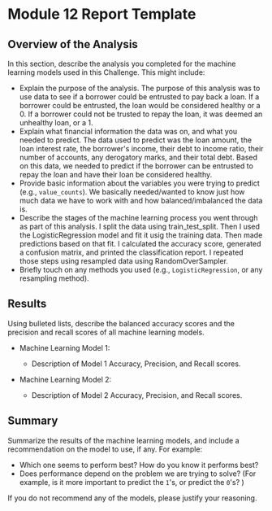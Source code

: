 # Module 12 Report Template

## Overview of the Analysis

In this section, describe the analysis you completed for the machine learning models used in this Challenge. This might include:

* Explain the purpose of the analysis.
The purpose of this analysis was to use data to see if a borrower could be entrusted to pay back a loan.  If a borrower could be entrusted, the loan would be considered healthy or a 0.  If a borrower could not be trusted to repay the loan, it was deemed an unhealthy loan, or a 1.
* Explain what financial information the data was on, and what you needed to predict.
The data used to predict was the loan amount, the loan interest rate, the borrower's income, their debt to income ratio, their number of accounts, any derogatory marks, and their total debt.  Based on this data, we needed to predict if the borrower can be entrusted to repay the loan and have their loan be considered healthy.
* Provide basic information about the variables you were trying to predict (e.g., `value_counts`).
We basically needed/wanted to know just how much data we have to work with and how balanced/imbalanced the data is.
* Describe the stages of the machine learning process you went through as part of this analysis.
I split the data using train_test_split.  Then I used the LogisticRegression model and fit it usig the training data.  Then made predictions based on that fit.  I calculated the accuracy score, generated a confusion matrix, and printed the classification report. I repeated those steps using resampled data using RandomOverSampler.  
* Briefly touch on any methods you used (e.g., `LogisticRegression`, or any resampling method).

## Results

Using bulleted lists, describe the balanced accuracy scores and the precision and recall scores of all machine learning models.

* Machine Learning Model 1:
  * Description of Model 1 Accuracy, Precision, and Recall scores.



* Machine Learning Model 2:
  * Description of Model 2 Accuracy, Precision, and Recall scores.

## Summary

Summarize the results of the machine learning models, and include a recommendation on the model to use, if any. For example:
* Which one seems to perform best? How do you know it performs best?
* Does performance depend on the problem we are trying to solve? (For example, is it more important to predict the `1`'s, or predict the `0`'s? )

If you do not recommend any of the models, please justify your reasoning.

